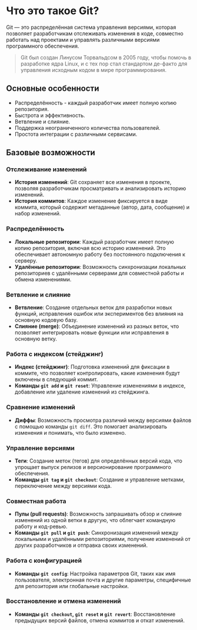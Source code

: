 # Что это такое Git?

Git — это распределённая система управления версиями, которая позволяет разработчикам отслеживать изменения в коде, совместно работать над проектами и управлять различными версиями программного обеспечения.
>Git был создан Линусом Торвальдсом в 2005 году, чтобы помочь в разработке ядра Linux, и с тех пор стал стандартом де-факто для управления исходным кодом в мире программирования.

## Основные особенности
 - Распределённость - каждый разработчик имеет полную копию репозитория.
 - Быстрота и эффективность.
 - Ветвление и слияние.
 - Поддержка неограниченного количества пользователей.
 - Простота интеграции с различными сервисами.

## Базовые возможности

### Отслеживание изменений
- **История изменений**: Git сохраняет все изменения в проекте, позволяя разработчикам просматривать и анализировать историю изменений.
- **История коммитов**: Каждое изменение фиксируется в виде коммита, который содержит метаданные (автор, дата, сообщение) и набор изменений.

### Распределённость
- **Локальные репозитории**: Каждый разработчик имеет полную копию репозитория, включая всю историю изменений. Это обеспечивает автономную работу без постоянного подключения к серверу.
- **Удалённые репозитории**: Возможность синхронизации локальных репозиториев с удалёнными серверами для совместной работы и обмена изменениями.

### Ветвление и слияние
- **Ветвление**: Создание отдельных веток для разработки новых функций, исправления ошибок или экспериментов без влияния на основную кодовую базу.
- **Слияние (merge)**: Объединение изменений из разных веток, что позволяет интегрировать новые функции или исправления в основную ветку.

### Работа с индексом (стейджинг)
- **Индекс (стейджинг)**: Подготовка изменений для фиксации в коммите, что позволяет контролировать, какие изменения будут включены в следующий коммит.
- **Команды `git add` и `git reset`**: Управление изменениями в индексе, добавление или удаление изменений из стейджинга.

### Сравнение изменений
- **Диффы**: Возможность просмотра различий между версиями файлов с помощью команды `git diff`. Это помогает анализировать изменения и понимать, что было изменено.

### Управление версиями
- **Теги**: Создание меток (тегов) для определённых версий кода, что упрощает выпуск релизов и версионирование программного обеспечения.
- **Команды `git tag` и `git checkout`**: Создание и управление метками, переключение между версиями кода.

### Совместная работа
- **Пулы (pull requests)**: Возможность запрашивать обзор и слияние изменений из одной ветки в другую, что облегчает командную работу и код-ревью.
- **Команды `git pull` и `git push`**: Синхронизация изменений между локальными и удалёнными репозиториями, получение изменений от других разработчиков и отправка своих изменений.

### Работа с конфигурацией
- **Команды `git config`**: Настройка параметров Git, таких как имя пользователя, электронная почта и другие параметры, специфичные для репозитория или глобальные настройки.

### Восстановление и отмена изменений
- **Команды `git checkout`, `git reset` и `git revert`**: Восстановление предыдущих версий файлов, отмена коммитов и откат изменений.
